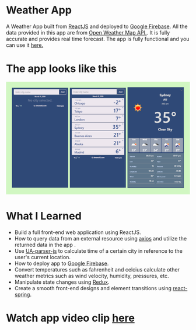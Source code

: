 # Weather App

A Weather App built from [ReactJS](https://reactjs.org/) and deployed to [Google Firebase](https://firebase.google.com/).
All the data provided in this app are from [Open Weather Map API.](https://openweathermap.org/api). It is fully accurate and provides real time forecast.
The app is fully functional and you can use it [here.](https://aimanski-weatherapp.firebaseapp.com/)

# The app looks like this

![Screenshot](public/screen.png)

# What I Learned

* Build a full front-end web application using ReactJS.
* How to query data from an external resource using [axios](https://www.npmjs.com/package/axios) and utilize the returned data in the app .
* Use [UA-parser-js](https://www.npmjs.com/package/ua-parser-js) to calculate time of a certain city in reference to the user's current location. 
* How to deploy app to [Google Firebase](https://firebase.google.com/).
* Convert temperatures such as fahrenheit and celcius calculate other weather metrics such as wind velocity, humidity, pressures, etc.
* Manipulate state changes using [Redux](https://redux.js.org/).
* Create a smooth front-end designs and element transitions using [react-spring](https://www.npmjs.com/package/react-spring).

# Watch app video clip [here](https://www.youtube.com/watch?v=_M7zkeqpyD8)
